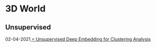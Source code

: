 # 3D World
## Unsupervised

<p>02-04-2021<a href="https://arxiv.org/pdf/1511.06335.pdf" target="_blank">   = Unsupervised Deep Embedding for Clustering Analysis</a></p>